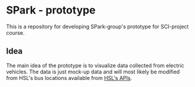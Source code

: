 SPark - prototype
=================

This is a repository for developing SPark-group's prototype for SCI-project course.

Idea
----
The main idea of the prototype is to visualize data collected from electric
vehicles. The data is just mock-up data and will most likely be modified from
HSL's bus locations available from [HSL's APIs](http://dev.hsl.fi).
